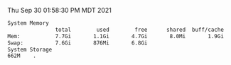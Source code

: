 Thu Sep 30 01:58:30 PM MDT 2021
```bash
System Memory
               total        used        free      shared  buff/cache   available
Mem:           7.7Gi       1.1Gi       4.7Gi       8.0Mi       1.9Gi       6.3Gi
Swap:          7.6Gi       876Mi       6.8Gi
System Storage
662M	.
```
```bash
